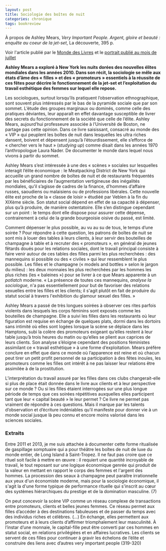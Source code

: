 ```yaml
---
layout: post
title: Sociologie des boîtes de nuit
categories: chronique
tags: bookreview
---
```


À propos de Ashley Mears, *Very Important People. Argent, gloire et beauté : enquête au coeur de la jet-set*, La découverte, 395 p.

Voir l'article publié par le [Monde des Livres](https://www.lemonde.fr/livres/article/2023/10/15/very-important-people-les-rituels-du-luxe-et-de-la-beaute-au-crible-d-ashley-mears_6194568_3260.html) et le [portrait publié au mois de juillet](https://www.lemonde.fr/m-le-mag/article/2023/07/01/ashley-mears-une-sociologue-dans-la-jet-set_6180076_4500055.html)

**Ashley Mears a exploré à New York les nuits dorées des nouvelles élites mondiales dans les années 2010. Dans son récit, la sociologie se mêle aux états d’âme des « filles » et des « promoteurs » essentiels à la réussite de ces fêtes pour décrire le fonctionnement de la jet-set et l’exploitation du travail esthétique des femmes sur lequel elle repose.**

Les sociologues, surtout lorsqu’ils pratiquent l’observation ethnographique, sont souvent plus intéressés par le bas de la pyramide sociale que par son sommet. L’étude des groupes marginaux ou dominés, comme celle des pratiques déviantes, leur apparaît en effet davantage susceptible de livrer des secrets du fonctionnement de la société que celle de l’élite. Ashley Mears, aujourd’hui professeure associée à l’Université de Boston, ne partage pas cette opinion. Dans ce livre saisissant, consacré au monde des « VIP » qui peuplent les boîtes de nuit dans lesquelles les ultra riches dansent, boivent et dépensent jusqu’à l’étourdissement, elle s’efforce de « chercher vers le haut » (*studying up*) comme disait dans les années 1970 l’anthropologue Laura Nader. De documenter le monde dans lequel nous vivons à partir du sommet.

Ashley Mears s’est intéressée à une des « scènes » sociales sur lesquelles interagit l’élite économique : le Meatpacking District de New York qui accueille un grand nombre de boîtes de nuit et de restaurants fréquentés par les bénéficiaires de l’augmentation vertigineuse des inégalités mondiales, qu’il s’agisse de cadres de la finance, d’hommes d’affaire russes, saoudiens ou malaisiens ou de professions libérales. Cette nouvelle élite est proche de la « classe de loisir » étudiéé par Veblen à la fin du XIXème siècle. Son statut social dépend en effet de sa capacité à dépenser, plus qu’à produire, de manière ostentatoire. Elle s’en distingue cependant sur un point : le temps dont elle dispose pour assurer cette dépense, contrairement à celui de la grande bourgeoisie oisive du passé, est limité. 

Comment dépenser le plus possible, au vu au su de tous, le temps d’une soirée ? Pour répondre à cette question, les patrons de boîtes de nuit se sont mis à louer des tables à leurs clients, à leur servir des bouteilles de champagne à table et à recruter des « promoteurs », en général de jeunes fêtards doués pour les relations sociales, dont le travail principal consiste à faire venir autour de ces tables des filles parmi les plus recherchées : des mannequins si possible ou des « civiles » qui leur ressemblent le plus possible. Les filles et le champagne (« models and bottles » selon le jargon du milieu) : les deux monnaies les plus recherchées par les hommes les plus riches (les « baleines ») pour se livrer à ce que Mears apparente à un *potlatch* moderne. « La présence de toutes ces mannequins, *analyse la sociologue*, n'a pas essentiellement pour but de favoriser des relations sexuelles entre les filles et les clients; il s'agit plutôt en fait de produire du statut social à travers l'exhibition du glamour sexuel des filles. »

Ashley Mears a passé de très longues soirées à observer ces rites parfois violents dans lesquels les corps féminins sont exposés comme les bouteilles de champagne. Elle a suivi les filles dans les restaurants où leur figuration est requise en échange de quelques plats, dormi dans les dortoirs sans intimité où elles sont logées lorsque la scène se déplace dans les Hamptons, subi la colère des promoteurs exigeant qu’elles restent à leur table jusqu’à trois heures du matin ou qu’elles se plient aux caprices de leurs clients. Son analyse s’éloigne cependant des positions féministes assimilant ce « travail esthétique » à une forme d’exploitation. Mears préfère conclure en effet que dans ce monde où l’apparence est reine et où chacun peut tirer un petit profit personnel de sa participation à des fêtes inouïes, les promoteurs comme les filles ont intérêt à ne pas laisser leur relations être assimilée à de la prostitution.

L’interprétation du travail assuré par les filles dans ces clubs changerait-elle si plus de place était donnée dans le livre aux clients et à leur perspective sur ce monde ? Ou si les filles étaient interrogées sur une plus longue période de temps que ces soirées répétitives auxquelles elles participent tant que leur « capital beauté » le leur permet ? Ce livre ne permet pas vraiment de répondre à ces questions. Mais il marque par les talents d’observation et d’écriture indéniables qu’il manifeste pour donner vie à un monde social jusque là peu connu et encore moins valorisé dans les sciences sociales.

### Extraits

Entre 2011 et 2013, je me suis attachée à documenter cette forme ritualisée de gaspillage somptuaire qui a pour théâtre les boîtes de nuit de luxe du monde entier, de Long Island à Saint-Tropez. Il ne faut pas croire que ce rituel soit facile à mettre en œuvre : il requiert une quantité incroyable de travail, le tout reposant sur une logique économique genrée qui produit de la valeur en mettant en rapport le corps des femmes et l'argent des hommes. La procession des seaux à champagne peut paraître irrationnelle aux yeux d'un économiste moderne, mais pour la sociologie économique, il s'agit la d'une forme typique de performance rituelle qui s'inscrit au cœur des systèmes hiérarchiques du prestige et de la domination masculine. (7)

On peut concevoir la scène VIP comme un réseau complexe de transactions entre promoteurs, clients et belles jeunes femmes. Ce réseau permet aux filles d’accéder à des destinations fabuleuses et de passer du temps avec des individus riches et célèbres. (…) En échange, elles permettent aux promoteurs et à leurs clients d’affirmer triomphalement leur masculinité. À l’instar d’une monnaie, le capital-fille peut être converti par ces hommes en statut social, en relations privilégiées et en affaires lucratives. Les clients se servent de ces filles pour continuer à gravir les échelons de l’élite et construire des liens avec d’autres very important people (319-320)
